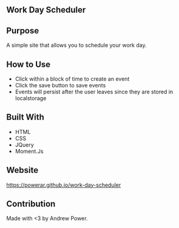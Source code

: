 ## Work Day Scheduler

## Purpose
A simple site that allows you to schedule your work day.

## How to Use
* Click within a block of time to create an event
* Click the save button to save events
* Events will persist after the user leaves since they are stored in localstorage

## Built With
* HTML
* CSS
* JQuery
* Moment.Js

## Website
https://powerar.github.io/work-day-scheduler

## Contribution
Made with <3 by Andrew Power.